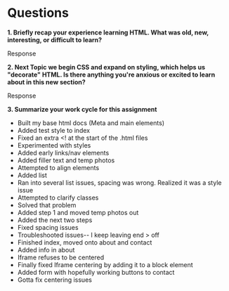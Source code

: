 # Questions
**1. Briefly recap your experience learning HTML. What was old, new, interesting, or difficult to learn?**

Response

**2. Next Topic we begin CSS and expand on styling, which helps us "decorate" HTML. Is there anything you're anxious or excited to learn about in this new section?**

Response

**3. Summarize your work cycle for this assignment**

- Built my base html docs (Meta and main elements)
- Added test style to index
- Fixed an extra <! at the start of the .html files
- Experimented with styles
- Added early links/nav elements
- Added filler text and temp photos
- Attempted to align elements
- Added list
- Ran into several list issues, spacing was wrong. Realized it was a style issue
- Attempted to clarify classes
- Solved that problem
- Added step 1 and moved temp photos out
- Added the next two steps
- Fixed spacing issues
- Troubleshooted issues-- I keep leaving end > off
- Finished index, moved onto about and contact
- Added info in about
- Iframe refuses to be centered
- Finally fixed Iframe centering by adding it to a block element
- Added form with hopefully working buttons to contact
- Gotta fix centering issues

